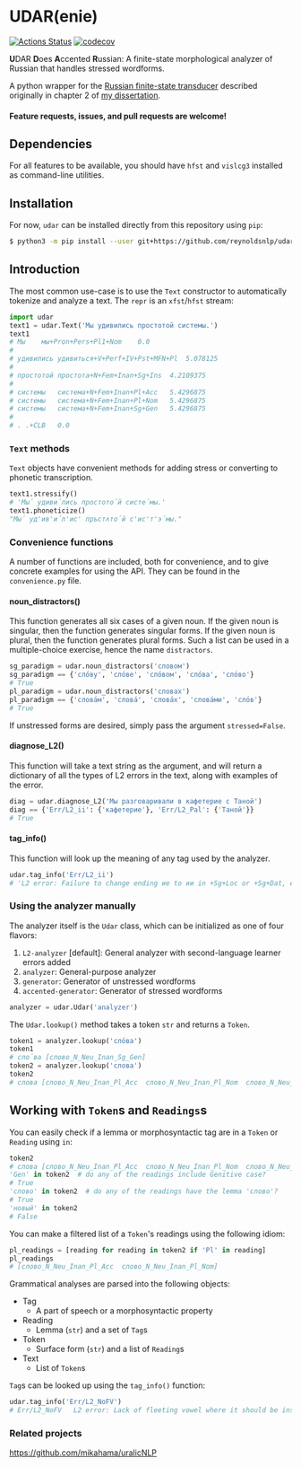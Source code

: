 # UDAR(enie)

[![Actions Status](https://github.com/reynoldsnlp/udar/workflows/pytest/badge.svg)](https://github.com/reynoldsnlp/udar/actions)
[![codecov](https://codecov.io/gh/reynoldsnlp/udar/branch/master/graph/badge.svg)](https://codecov.io/gh/reynoldsnlp/udar)

**U**DAR **D**oes **A**ccented **R**ussian: A finite-state morphological
analyzer of Russian that handles stressed wordforms.

A python wrapper for the [Russian finite-state
transducer](https://victorio.uit.no/langtech/trunk/langs/rus/) described
originally in chapter 2 of [my dissertation](http://hdl.handle.net/10037/9685).

#### Feature requests, issues, and pull requests are welcome!

## Dependencies

For all features to be available, you should have `hfst` and `vislcg3`
installed as command-line utilities.

## Installation

For now, `udar` can be installed directly from this repository using `pip`:

```bash
$ python3 -m pip install --user git+https://github.com/reynoldsnlp/udar
```

## Introduction

The most common use-case is to use the `Text` constructor to automatically
tokenize and analyze a text. The `repr` is an `xfst`/`hfst` stream:

```python
import udar
text1 = udar.Text('Мы удивились простотой системы.')
text1
# Мы	мы+Pron+Pers+Pl1+Nom	0.0
# 
# удивились	удивиться+V+Perf+IV+Pst+MFN+Pl	5.078125
# 
# простотой	простота+N+Fem+Inan+Sg+Ins	4.2109375
# 
# системы	система+N+Fem+Inan+Pl+Acc	5.4296875
# системы	система+N+Fem+Inan+Pl+Nom	5.4296875
# системы	система+N+Fem+Inan+Sg+Gen	5.4296875
# 
# .	.+CLB	0.0
```

### `Text` methods

`Text` objects have convenient methods for adding stress or converting to
phonetic transcription.

```python
text1.stressify()
# 'Мы́ удиви́лись простото́й систе́мы.'
text1.phoneticize()
"Мы́ уд'ив'и́л'ис' пръстʌто́й с'ис'т'э́мы."
```

### Convenience functions

A number of functions are included, both for convenience, and to give concrete
examples for using the API. They can be found in the `convenience.py` file.

#### noun\_distractors()

This function generates all six cases of a given noun. If the given noun is
singular, then the function generates singular forms. If the given noun is
plural, then the function generates plural forms. Such a list can be used in a
multiple-choice exercise, hence the name `distractors`.

```python
sg_paradigm = udar.noun_distractors('словом')
sg_paradigm == {'сло́ву', 'сло́ве', 'сло́вом', 'сло́ва', 'сло́во'}
# True
pl_paradigm = udar.noun_distractors('словах')
pl_paradigm == {'слова́м', 'слова́', 'слова́х', 'слова́ми', 'сло́в'}
# True
```

If unstressed forms are desired, simply pass the argument `stressed=False`.

#### diagnose\_L2()

This function will take a text string as the argument, and will return a
dictionary of all the types of L2 errors in the text, along with examples of
the error.

```python
diag = udar.diagnose_L2('Мы разговаривали в кафетерие с Таной')
diag == {'Err/L2_ii': {'кафетерие'}, 'Err/L2_Pal': {'Таной'}}
# True
```

#### tag\_info()

This function will look up the meaning of any tag used by the analyzer.

```python
udar.tag_info('Err/L2_ii')
# 'L2 error: Failure to change ending ие to ии in +Sg+Loc or +Sg+Dat, e.g. к Марие, о кафетерие, о знание'
```

### Using the analyzer manually

The analyzer itself is the `Udar` class, which can be initialized as one of
four flavors:

1. `L2-analyzer` [default]: General analyzer with second-language learner
   errors added
1. `analyzer`: General-purpose analyzer
1. `generator`: Generator of unstressed wordforms
1. `accented-generator`: Generator of stressed wordforms

```python
analyzer = udar.Udar('analyzer')
```

The `Udar.lookup()` method takes a token `str` and returns a `Token`.

```python
token1 = analyzer.lookup('сло́ва')
token1
# сло́ва [слово_N_Neu_Inan_Sg_Gen]
token2 = analyzer.lookup('слова')
token2
# слова [слово_N_Neu_Inan_Pl_Acc  слово_N_Neu_Inan_Pl_Nom  слово_N_Neu_Inan_Sg_Gen]
```

## Working with `Token`s and `Readings`s

You can easily check if a lemma or morphosyntactic tag are in a `Token` or
`Reading` using `in`:
 
```python
token2
# слова [слово_N_Neu_Inan_Pl_Acc  слово_N_Neu_Inan_Pl_Nom  слово_N_Neu_Inan_Sg_Gen]
'Gen' in token2  # do any of the readings include Genitive case?
# True
'слово' in token2  # do any of the readings have the lemma 'слово'?
# True
'новый' in token2
# False
```

You can make a filtered list of a `Token`'s readings using the following idiom:

```python
pl_readings = [reading for reading in token2 if 'Pl' in reading]
pl_readings
# [слово_N_Neu_Inan_Pl_Acc  слово_N_Neu_Inan_Pl_Nom]
```

Grammatical analyses are parsed into the following objects:

* Tag
    * A part of speech or a morphosyntactic property
* Reading
    * Lemma (`str`) and a set of `Tag`s
* Token
    * Surface form (`str`) and a list of `Reading`s
* Text
    * List of `Token`s


`Tag`s can be looked up using the `tag_info()` function:

```python
udar.tag_info('Err/L2_NoFV')
# Err/L2_NoFV	L2 error: Lack of fleeting vowel where it should be inserted, e.g. окн (compare окон)
```

### Related projects

https://github.com/mikahama/uralicNLP
